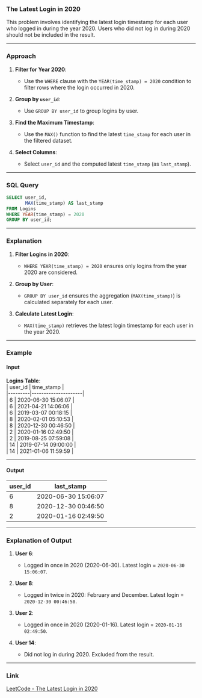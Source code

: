 ### **The Latest Login in 2020**

This problem involves identifying the latest login timestamp for each user who logged in during the year 2020. Users who did not log in during 2020 should not be included in the result.

---

### **Approach**

1. **Filter for Year 2020**:
   - Use the `WHERE` clause with the `YEAR(time_stamp) = 2020` condition to filter rows where the login occurred in 2020.

2. **Group by `user_id`**:
   - Use `GROUP BY user_id` to group logins by user.

3. **Find the Maximum Timestamp**:
   - Use the `MAX()` function to find the latest `time_stamp` for each user in the filtered dataset.

4. **Select Columns**:
   - Select `user_id` and the computed latest `time_stamp` (as `last_stamp`).

---

### **SQL Query**

```sql
SELECT user_id, 
       MAX(time_stamp) AS last_stamp
FROM Logins
WHERE YEAR(time_stamp) = 2020
GROUP BY user_id;
```

---

### **Explanation**

1. **Filter Logins in 2020**:
   - `WHERE YEAR(time_stamp) = 2020` ensures only logins from the year 2020 are considered.

2. **Group by User**:
   - `GROUP BY user_id` ensures the aggregation (`MAX(time_stamp)`) is calculated separately for each user.

3. **Calculate Latest Login**:
   - `MAX(time_stamp)` retrieves the latest login timestamp for each user in the year 2020.

---

### **Example**

#### **Input**

**Logins Table**:  
| user_id | time_stamp          |  
|---------|---------------------|  
| 6       | 2020-06-30 15:06:07 |  
| 6       | 2021-04-21 14:06:06 |  
| 6       | 2019-03-07 00:18:15 |  
| 8       | 2020-02-01 05:10:53 |  
| 8       | 2020-12-30 00:46:50 |  
| 2       | 2020-01-16 02:49:50 |  
| 2       | 2019-08-25 07:59:08 |  
| 14      | 2019-07-14 09:00:00 |  
| 14      | 2021-01-06 11:59:59 |  

---

#### **Output**

| user_id | last_stamp          |  
|---------|---------------------|  
| 6       | 2020-06-30 15:06:07 |  
| 8       | 2020-12-30 00:46:50 |  
| 2       | 2020-01-16 02:49:50 |  

---

### **Explanation of Output**

1. **User 6**:
   - Logged in once in 2020 (2020-06-30). Latest login = `2020-06-30 15:06:07`.

2. **User 8**:
   - Logged in twice in 2020: February and December. Latest login = `2020-12-30 00:46:50`.

3. **User 2**:
   - Logged in once in 2020 (2020-01-16). Latest login = `2020-01-16 02:49:50`.

4. **User 14**:
   - Did not log in during 2020. Excluded from the result.

---

### **Link**

[LeetCode - The Latest Login in 2020](https://leetcode.com/problems/the-latest-login-in-2020/)
